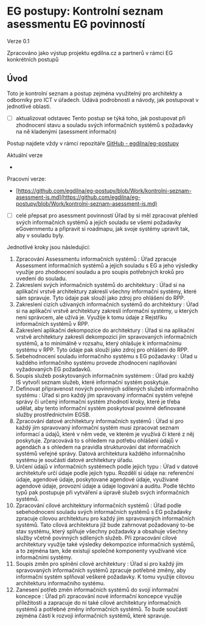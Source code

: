 # EG postupy: Kontrolní seznam asessmentu EG povinností

Verze 0.1

Zpracováno jako výstup projektu egdilna.cz a partnerů v rámci EG konkrétních postupů

## Úvod

Toto je kontrolní seznam a postup zejména využitelný pro architekty a odborníky pro ICT v úřadech. Udává podrobnosti a návody, jak postupovat v jednotlivé oblasti.

- [ ] aktualizovat odstavec Tento postup se týká toho, jak postupovat při zhodnocení stavu a souladu svých informačních systémů s požadavky na ně kladenými (asessment informačn)

Postup najdete vždy v rámci repozitáře [GitHub - egdilna/eg-postupy](https://github.com/egdilna/eg-postupy)

Aktuální verze

- 

Pracovní verze:

- [https://github.com/egdilna/eg-postupy/blob/Work/kontrolni-seznam-asessment-is.md](https://github.com/egdilna/eg-postupy/blob/Work/kontrolni-seznam-asessment-is.md)





- [ ] celé přepsat pro asessment povinností Úřad by si měl zpracovat přehled svých informačních systémů a jejich souladu se všemi požadavky eGovernmentu a připravit si roadmapu, jak svoje systémy upravit tak, aby v souladu byly.

Jednotlivé kroky jsou následující:

1. Zpracování Assessmentu informačních systémů : Úřad zpracuje Assessment informačních systémů a jejich souladu s EG a jeho výsledky využije pro zhodnocení souladu a pro soupis potřebných kroků pro uvedení do souladu.
1. Zakreslení svých informačních systémů do architektury : Úřad si na aplikační vrstvě architektury zakreslí všechny informační systémy, které sám spravuje. Tyto údaje pak slouží jako zdroj pro ohlášení do RPP.
1. Zakreslení cizích užívaných informačních systémů do architektury : Úřad si na aplikační vrstvě architektury zakreslí informační systémy, u kterých není správcem, ale užívá je. Využije k tomu údaje z Rejstříku informačních systémů v RPP.
1. Zakreslení aplikační dekompozice do architektury : Úřad si na aplikační vrstvě architektury zakreslí dekompozici jím spravovaných informačních systémů, a to minimálně v rozsahu, který ohlašuje k informačnímu systému v RPP. Tyto údaje pak slouží jako zdroj pro ohlášení do RPP.
1. Sebehodnocení souladu informačního systému s EG požadavky : Úřad u každého informačního systému  provede zhodnocení naplňování vyžadovaných EG požadavků.
1. Soupis služeb poskytovaných informačním systémem : Úřad pro každý IS vytvoří seznam služeb, které informační systém poskytuje.
1. Definovat připravenost nových povinných sdílených služeb informačního systému : Úřad si pro každý jím spravovaný informační systém veřejné správy či určený informační systém zhodnotí kroky, které je třeba udělat, aby tento informační systém poskytoval povinně definované služby prostřednictvím EGSB.
1. Zpracování datové architektury informačních systémů : Úřad si pro každý jím spravovaný informační systém musí zpracovat seznam informací a údajů, které v něm vede, ve kterém je využívá či které z něj poskytuje. Zpracovává to s ohledem na potřebu ohlášení údajů v agendách a s ohledem na pravidla strukturování dat informačních systémů veřejné správy. Datová architektura každého informačního systému je součástí datové architektury úřadu.
1. Určení údajů v informačních systémech podle jejich typu : Úřad v datové architektuře určí údaje podle jejich typu. Rozdělí si údaje na: referenční údaje, agendové údaje, poskytované agendové údaje, využívané agendové údaje, provozní údaje a údaje logování a auditu. Podle těchto typů pak postupuje při vytváření a úpravě služeb svých informačních systémů.
1. Zpracování cílové architektury informačních systémů : Úřad podle sebehodnocení souladu svých informačních systémů s EG požadavky zpracuje cílovou architekturu pro každý jím spravovaných informačních systémů. Tato cílová architektura již bude zahrnovat požadovaný to-be stav systému, který splňuje všechny požadavky a obsahuje všechny služby včetně povinných sdílených služeb. Při zpracování cílové architektury využije také výsledky dekompozice informačních systémů, a to zejména tam, kde existují společné komponenty využívané více informačními systémy.
1. Soupis změn pro splnění cílové architektury : Úřad si pro každý jím spravovaných informačních systémů zpracuje potřebné změny, aby informační systém splňoval veškeré požadavky. K tomu využije cílovou architekturu informačního systému.
1. Zanesení potřeb změn informačních systémů do svojí informační koncepce : Úřad při zpracování nové informační koncepce využije příležitosti a zapracuje do ní také cílové architektury informačních systémů a potřebné změny informačních systémů. To bude součástí zejména částí k rozvoji informačních systémů, které spravuje.